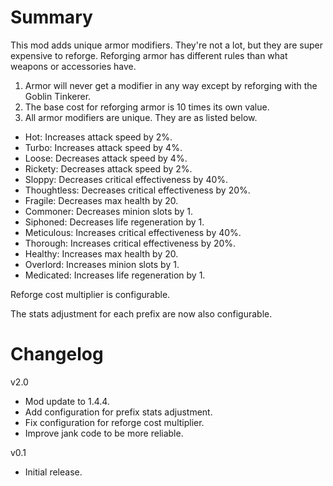 ﻿# Summary

This mod adds unique armor modifiers. They're not a lot, but they are super expensive to reforge. Reforging armor has different rules than what weapons or accessories have.

1. Armor will never get a modifier in any way except by reforging with the Goblin Tinkerer.
2. The base cost for reforging armor is 10 times its own value.
3. All armor modifiers are unique. They are as listed below.

- Hot: Increases attack speed by 2%.
- Turbo: Increases attack speed by 4%.
- Loose: Decreases attack speed by 4%.
- Rickety: Decreases attack speed by 2%.
- Sloppy: Decreases critical effectiveness by 40%.
- Thoughtless: Decreases critical effectiveness by 20%.
- Fragile: Decreases max health by 20.
- Commoner: Decreases minion slots by 1.
- Siphoned: Decreases life regeneration by 1.
- Meticulous: Increases critical effectiveness by 40%.
- Thorough: Increases critical effectiveness by 20%.
- Healthy: Increases max health by 20.
- Overlord: Increases minion slots by 1.
- Medicated: Increases life regeneration by 1.

Reforge cost multiplier is configurable.

The stats adjustment for each prefix are now also configurable.

# Changelog

v2.0
- Mod update to 1.4.4.
- Add configuration for prefix stats adjustment.
- Fix configuration for reforge cost multiplier.
- Improve jank code to be more reliable.

v0.1
- Initial release.